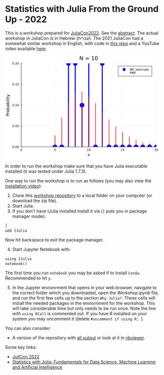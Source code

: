 # Statistics with Julia From the Ground Up - 2022

This is a workshop prepared for [JuliaCon2022](https://juliacon.org/2022/). See the [abstract](https://live.juliacon.org/talk/F7WDXE). The actual workshop in JuliaCon is in Hebrew (עברית). The 2021 JuliaCon had a somewhat similar workshop in English, with code in [this repo](https://github.com/yoninazarathy/JuliaCon2021-StatisticsWithJuliaFromTheGroundUp) and a YouTube video available [here](https://www.youtube.com/watch?v=IlPoU5Yr2QI).

![A sample animation created during the workshop](sample_animation.gif)

In order to run the workshop make sure that you have Julia executable installed (it was tested under Julia 1.7.3).

One way to run the workshop is to run as follows (you may also view the [installation video](https://youtu.be/KJleqSITuRo)):
1. Clone this [workshop repository](https://github.com/yoninazarathy/JuliaCon2021-StatisticsWithJuliaFromTheGroundUp) to a local folder on your computer (or download the zip file).
2. Start Julia.
3. If you don't have IJulia installed install it via (`]` puts you in package manager mode):
```
] 
add IJulia
```
Now hit backspace to exit the package manager.

4. Start Jupyter Notebook with:
```
using IJulia
notebook()
```
The first time you run `notebook` you may be asked if to install `Conda`. Recommended to hit `y`.

5. In the Jupyter envionrment that opens in your web browser, navigate to the correct folder which you downloaded, open the *Workshop.ipynb* file, and run the first few cells up to the section `Why Julia?`. These cells will install the needed packages in the enviornment for the workshop. This will take considerable time but only needs to be run once. Note the line with `using RCall` is commented out. If you have R installed on your system you may uncomment it (delete `#uncomment if using R: `). 

You can also consider:
- A version of the repository with [all output](https://github.com/yoninazarathy/JuliaCon2021-StatisticsWithJuliaFromTheGroundUp/blob/master/Workshop-with-output.ipynb) or look at it in [nbviewer](https://nbviewer.jupyter.org/github/yoninazarathy/JuliaCon2021-StatisticsWithJuliaFromTheGroundUp/blob/master/Workshop-with-output.ipynb#home).


Some key links:
* [JuliCon 2022](https://juliacon.org/2022/)
* [Statistics with Julia: Fundamentals for Data Science, Machine Learning and Artificial Intelligence](https://statisticswithjulia.org/)
